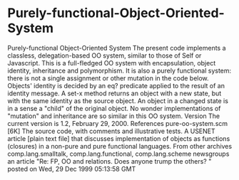 # Purely-functional-Object-Oriented-System
Purely-functional Object-Oriented System   	 The present code implements a classless, delegation-based OO system, similar to those of Self or Javascript. This is a full-fledged OO system with encapsulation, object identity, inheritance and polymorphism. It is also a purely functional system: there is not a single assignment or other mutation in the code below.  Objects' identity is decided by an eq? predicate applied to the result of an identity message. A set-x method returns an object with a new state, but with the same identity as the source object. An object in a changed state is in a sense a "child" of the original object. No wonder implementations of "mutation" and inheritance are so similar in this OO system.     Version  	The current version is 1.2, February 29, 2000. References  	 pure-oo-system.scm [6K] The source code, with comments and illustrative tests.  A USENET article [plain text file] that discusses implementation of objects as functions (closures) in a non-pure and pure functional languages.  From other archives  	 comp.lang.smalltalk, comp.lang.functional, comp.lang.scheme newsgroups an article "Re: FP, OO and relations. Does anyone trump the others? " posted on Wed, 29 Dec 1999 05:13:58 GMT
